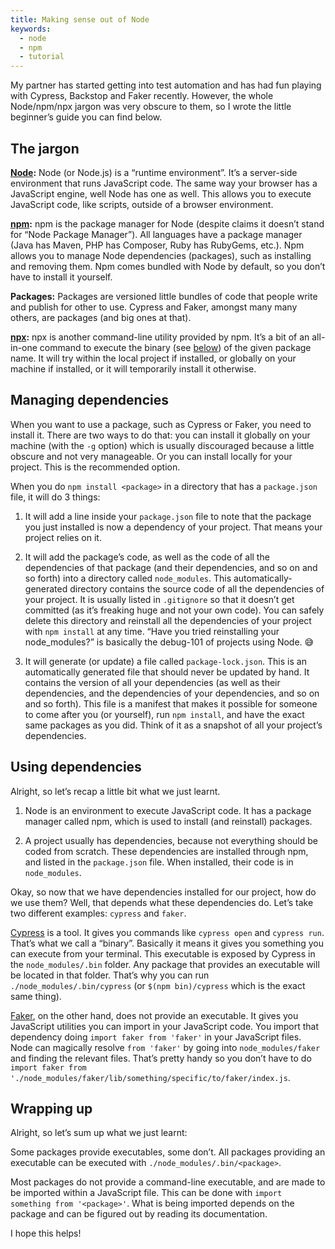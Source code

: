 ```yaml
---
title: Making sense out of Node
keywords:
  - node
  - npm
  - tutorial
---
```


My partner has started getting into test automation and has had fun playing with Cypress, Backstop and Faker recently. However, the whole Node/npm/npx jargon was very obscure to them, so I wrote the little beginner’s guide you can find below.

## The jargon

**[Node](http://jargon.js.org/_glossary/NODEJS.md):** Node (or Node.js) is a “runtime environment”. It’s a server-side environment that runs JavaScript code. The same way your browser has a JavaScript engine, well Node has one as well. This allows you to execute JavaScript code, like scripts, outside of a browser environment.

**[npm](http://jargon.js.org/_glossary/NPM.md):** npm is the package manager for Node (despite claims it doesn’t stand for “Node Package Manager”). All languages have a package manager (Java has Maven, PHP has Composer, Ruby has RubyGems, etc.). Npm allows you to manage Node dependencies (packages), such as installing and removing them. Npm comes bundled with Node by default, so you don’t have to install it yourself.

**Packages:** Packages are versioned little bundles of code that people write and publish for other to use. Cypress and Faker, amongst many many others, are packages (and big ones at that).

**[npx](https://www.npmjs.com/package/npx):** npx is another command-line utility provided by npm. It’s a bit of an all-in-one command to execute the binary (see [below](#using-dependencies)) of the given package name. It will try within the local project if installed, or globally on your machine if installed, or it will temporarily install it otherwise.

## Managing dependencies

When you want to use a package, such as Cypress or Faker, you need to install it. There are two ways to do that: you can install it globally on your machine (with the `-g` option) which is usually discouraged because a little obscure and not very manageable. Or you can install locally for your project. This is the recommended option.

When you do `npm install <package>` in a directory that has a `package.json` file, it will do 3 things:

1. It will add a line inside your `package.json` file to note that the package you just installed is now a dependency of your project. That means your project relies on it.

2. It will add the package’s code, as well as the code of all the dependencies of that package (and their dependencies, and so on and so forth) into a directory called `node_modules`. This automatically-generated directory contains the source code of all the dependencies of your project. It is usually listed in `.gitignore` so that it doesn’t get committed (as it’s freaking huge and not your own code). You can safely delete this directory and reinstall all the dependencies of your project with `npm install` at any time. “Have you tried reinstalling your node_modules?” is basically the debug-101 of projects using Node. 😅

3. It will generate (or update) a file called `package-lock.json`. This is an automatically generated file that should never be updated by hand. It contains the version of all your dependencies (as well as their dependencies, and the dependencies of your dependencies, and so on and so forth). This file is a manifest that makes it possible for someone to come after you (or yourself), run `npm install`, and have the exact same packages as you did. Think of it as a snapshot of all your project’s dependencies.

## Using dependencies

Alright, so let’s recap a little bit what we just learnt.

1. Node is an environment to execute JavaScript code. It has a package manager called npm, which is used to install (and reinstall) packages.

2. A project usually has dependencies, because not everything should be coded from scratch. These dependencies are installed through npm, and listed in the `package.json` file. When installed, their code is in `node_modules`.

Okay, so now that we have dependencies installed for our project, how do we use them? Well, that depends what these dependencies do. Let’s take two different examples: `cypress` and `faker`.

[Cypress](https://cypress.io) is a tool. It gives you commands like `cypress open` and `cypress run`. That’s what we call a “binary”. Basically it means it gives you something you can execute from your terminal. This executable is exposed by Cypress in the `node_modules/.bin` folder. Any package that provides an executable will be located in that folder. That’s why you can run `./node_modules/.bin/cypress` (or `$(npm bin)/cypress` which is the exact same thing).

[Faker](https://github.com/marak/Faker.js/), on the other hand, does not provide an executable. It gives you JavaScript utilities you can import in your JavaScript code. You import that dependency doing `import faker from 'faker'` in your JavaScript files. Node can magically resolve `from 'faker'` by going into `node_modules/faker` and finding the relevant files. That’s pretty handy so you don’t have to do `import faker from './node_modules/faker/lib/something/specific/to/faker/index.js`.

## Wrapping up

Alright, so let’s sum up what we just learnt:

Some packages provide executables, some don’t. All packages providing an executable can be executed with `./node_modules/.bin/<package>`.

Most packages do not provide a command-line executable, and are made to be imported within a JavaScript file. This can be done with `import something from '<package>'`. What is being imported depends on the package and can be figured out by reading its documentation.

I hope this helps!
